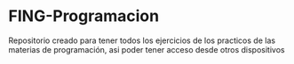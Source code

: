 # FING-Programacion
Repositorio creado para tener todos los ejercicios de los practicos de las materias de programación, asi poder tener acceso desde otros dispositivos
